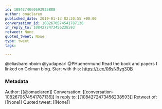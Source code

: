 ```yaml
---
id: 1084274060693925888
author: omaclaren
published_date: 2019-01-13 02:20:55 +00:00
conversation_id: 1082670574541787136
in_reply_to: 1084272473456238593
retweet: None
quoted_tweet: None
type: tweet
tags:

---
```


@eliasbareinboim @yudapearl @PHuenermund Read the book and papers I linked on Gelman blog. Start with this: https://t.co/06sN9yg3OB

### Metadata

Author: [[@omaclaren]]
Conversation: [[conversation-1082670574541787136]]
In reply to: [[1084272473456238593]]
Retweet of: [[None]]
Quoted tweet: [[None]]

